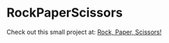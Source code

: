 # RockPaperScissors

Check out this small project at: [Rock, Paper, Scissors!](https://rpatel77.github.io/RockPaperScissors/)